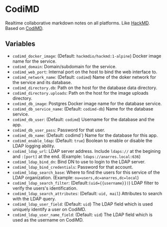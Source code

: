 # CodiMD

Realtime collaborative markdown notes on all platforms. Like
[HackMD](https://hackmd.io/). Based on
[CodiMD](https://github.com/hackmdio/codimd).

## Variables

* `codimd_docker_image`: (Default: `hackmdio/hackmd:1-alpine`) Docker image
   name for the service.
* `codimd_domain`: Domain/subdomain for the service.
* `codimd_web_port`: Internal port on the host to bind the web interface
  to.
* `codimd_network_name`: (Default: `codimd`) Name of the doker network for
  the service and its database.
* `codimd_directory.db`: Path on the host for the database data directory.
* `codimd_directory.uploads`: Path on the host for the image uploads
  directory.
* `codimd_db_image`: Postgres Docker image name for the database service.
* `codimd_db_service_name`: (Default: `codimd-db`) Name for the database
  service.
* `codimd_db_user`: (Default: `codimd`) Username for the database and the
  app.
* `codimd_db_user_pass`: Password for that user.
* `codimd_db_name`: (Default: codimd`) Name for the database for this app.
* `codimd_enable_ldap`: (Default: `true`) Boolean to enable or disable
  the LDAP logging ability.
* `codimd_ldap_url`: LDAP server address. Include `ldaps://` at the
  begining and `:[port]` at the end. (Example: `ldaps://anarres.local:636`)
* `codimd_ldap_bind_dn`: Bind DN to use to login to the LDAP server.
* `codimd_ldap_bind_credentials`: Password for that account.
* `codimd_ldap_search_base`: Where to find the users for this service of the
   LDAP organization. (Example: `ou=users,dc=anarres,dc=local`)
* `codimd_ldap_search_filter`: (Default:`(uid={{username}})`) LDAP filter to
  verify the users's identification.
* `codimd_ldap_search_attributes`: (Default: `uid, mail`) Attributes to
  search with the LDAP query.
* `codimd_ldap_user_field`: (Default: `uid`) The LDAP field which is used
   uniquely identify a user on CodiMD.
* `codimd_ldap_user_name_field`: (Default: `uid`) The LDAP field which is
   used as the username on CodiMD.
